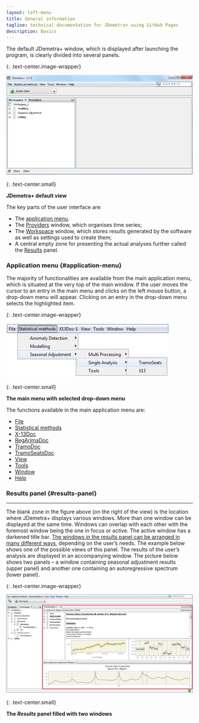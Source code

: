 ```yaml
---
layout: left-menu
title: General information
tagline: technical documentation for JDemetra+ using GitHub Pages
description: Basics
---
```

The default JDemetra+ window, which is displayed after launching the program, is clearly divided into several panels. 

{: .text-center.image-wrapper}

![Text](/assets/img/reference-manual/manual/A_Ref4.jpg)

{: .text-center.small}

**JDemetra+ default view**

The key parts of the user interface are: 
* The [application menu](#application-menu).
* The [Providers](data-providers.html) window, which organises time series; 
* The [Workspace](workspace.html) window, which stores results generated by the software as well as settings used to create them; 
* A central empty zone for presenting the actual analyses further called the [Results](#results-panel) panel.


### Application menu {#application-menu}

The majority of functionalities are available from the main application menu, which is situated at the very top of the main window. If
the user moves the cursor to an entry in the main menu and clicks on the
left mouse button, a drop-down menu will appear. Clicking on an entry in
the drop-down menu selects the highlighted item.

{: .text-center.image-wrapper}

![Text](/assets/img/reference-manual/manual/A_Ref10.jpg)

{: .text-center.small}
 
**The main menu with selected drop-down menu**

The functions available in the main application menu are:
* [File](file.html)
* [Statistical methods](statistical-methods.html)
* [X-13Doc](x-13doc.html)
* [RegArimaDoc](regarimadoc.html)
* [TramoDoc](tramodoc.html)
* [TramoSeatsDoc](tramoseatsdoc.html)
* [View](view.html)
* [Tools](tools.html)
* [Window](window.html)
* [Help](help.html)


 
### Results panel {#results-panel}
-------------

The blank zone in the figure above (on the right of the view) is the location where JDemetra+ displays various
windows. More than one window can be displayed at the same
time. Windows can overlap with each other with the foremost window being the one in
focus or active. The active window has a darkened title bar. [The windows
in the results panel can be arranged in many different ways](../reference-manual/window.html), depending
on the user’s needs. The example below shows one of the
possible views of this panel. The results of the user’s analysis are
displayed in an accompanying window. The picture below shows two panels
– a window containing seasonal adjustment results (upper panel) and
another one containing an autoregressive spectrum (lower panel).

{: .text-center.image-wrapper}

![Text](/assets/img/reference-manual/manual/A_Ref9.jpg)

{: .text-center.small}
 
**The *Results* panel filled with two windows**

